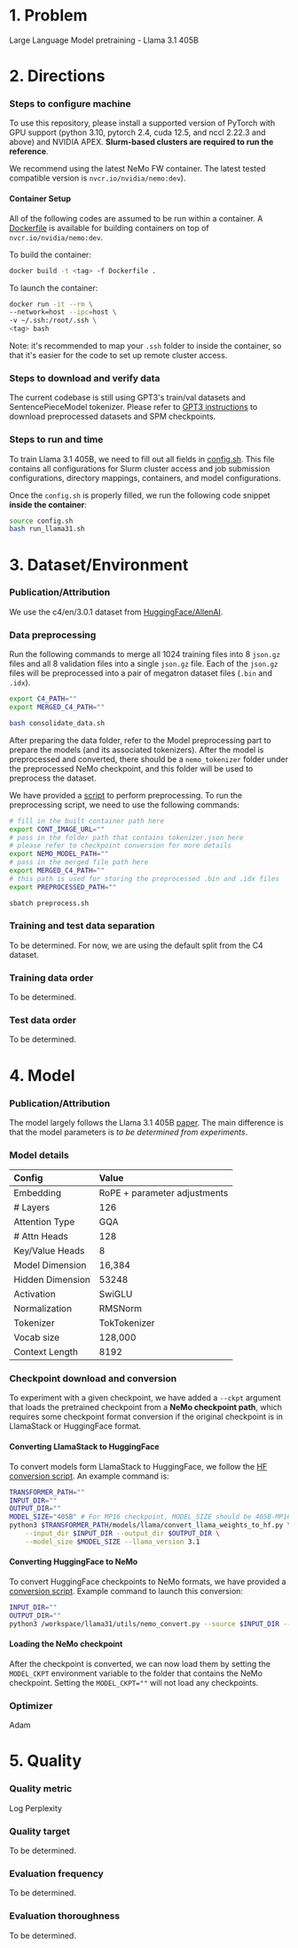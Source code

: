 # 1. Problem 

Large Language Model pretraining - Llama 3.1 405B

# 2. Directions

### Steps to configure machine

To use this repository, please install a supported version of PyTorch with GPU support (python 3.10, pytorch 2.4, cuda 12.5, and nccl 2.22.3 and above) and NVIDIA APEX. **Slurm-based clusters are required to run the reference**. 

We recommend using the latest NeMo FW container. The latest tested compatible version is `nvcr.io/nvidia/nemo:dev`).

#### Container Setup

All of the following codes are assumed to be run within a container. A [Dockerfile](./Dockerfile) is available for building containers on top of `nvcr.io/nvidia/nemo:dev`. 

To build the container: 

```bash
docker build -t <tag> -f Dockerfile .
```

To launch the container: 

```bash
docker run -it --rm \
--network=host --ipc=host \
-v ~/.ssh:/root/.ssh \
<tag> bash
```

Note: it's recommended to map your `.ssh` folder to inside the container, so that it's easier for the code to set up remote cluster access. 

### Steps to download and verify data

The current codebase is still using GPT3's train/val datasets and SentencePieceModel tokenizer. Please refer to [GPT3 instructions](https://github.com/mlcommons/training/tree/master/large_language_model/megatron-lm#preprocessed-data-download) to download preprocessed datasets and SPM checkpoints. 

### Steps to run and time

To train Llama 3.1 405B, we need to fill out all fields in [config.sh](./config.sh). This file contains all configurations for Slurm cluster access and job submission configurations, directory mappings, containers, and model configurations. 

Once the `config.sh` is properly filled, we run the following code snippet **inside the container**:

```bash
source config.sh
bash run_llama31.sh
```

# 3. Dataset/Environment
### Publication/Attribution

We use the c4/en/3.0.1 dataset from [HuggingFace/AllenAI](https://huggingface.co/datasets/allenai/c4). 

### Data preprocessing

Run the following commands to merge all 1024 training files into 8 `json.gz` files and all 8 validation files into a single `json.gz` file. Each of the `json.gz` files will be preprocessed into a pair of megatron dataset files (`.bin` and `.idx`). 

```bash
export C4_PATH=""
export MERGED_C4_PATH=""

bash consolidate_data.sh
```

After preparing the data folder, refer to the Model preprocessing part to prepare the models (and its associated tokenizers). After the model is preprocessed and converted, there should be a `nemo_tokenizer` folder under the preprocessed NeMo checkpoint, and this folder will be used to preprocess the dataset. 

We have provided a [script](./utils/preprocess.sh) to perform preprocessing. To run the preprocessing script, we need to use the following commands: 

```bash
# fill in the built container path here
export CONT_IMAGE_URL=""
# pass in the folder path that contains tokenizer.json here
# please refer to checkpoint conversion for more details
export NEMO_MODEL_PATH=""
# pass in the merged file path here
export MERGED_C4_PATH=""
# this path is used for storing the preprocessed .bin and .idx files
export PREPROCESSED_PATH=""

sbatch preprocess.sh
```

### Training and test data separation

To be determined. For now, we are using the default split from the C4 dataset. 

### Training data order

To be determined. 

### Test data order

To be determined. 

# 4. Model
### Publication/Attribution

The model largely follows the Llama 3.1 405B [paper](https://arxiv.org/abs/2407.21783). The main difference is that the model parameters is *to be determined from experiments*. 

### Model details

| Config | Value |
| :-- | :-- | 
| Embedding | RoPE + parameter adjustments |
| # Layers | 126 | 
| Attention Type | GQA |
| # Attn Heads | 128 | 
| Key/Value Heads | 8 | 
| Model Dimension | 16,384 |
| Hidden Dimension | 53248 |
| Activation | SwiGLU | 
| Normalization | RMSNorm |  
| Tokenizer | TokTokenizer |
| Vocab size | 128,000 |  
| Context Length | 8192 |


### Checkpoint download and conversion

To experiment with a given checkpoint, we have added a `--ckpt` argument that loads the pretrained checkpoint from a **NeMo checkpoint path**, which requires some checkpoint format conversion if the original checkpoint is in LlamaStack or HuggingFace format. 

#### Converting LlamaStack to HuggingFace

To convert models form LlamaStack to HuggingFace, we follow the [HF conversion script](https://github.com/huggingface/transformers/blob/main/src/transformers/models/llama/convert_llama_weights_to_hf.py). An example command is: 

```bash
TRANSFORMER_PATH=""
INPUT_DIR=""
OUTPUT_DIR=""
MODEL_SIZE="405B" # For MP16 checkpoint, MODEL_SIZE should be 405B-MP16
python3 $TRANSFORMER_PATH/models/llama/convert_llama_weights_to_hf.py \
    --input_dir $INPUT_DIR --output_dir $OUTPUT_DIR \
    --model_size $MODEL_SIZE --llama_version 3.1
```

#### Converting HuggingFace to NeMo

To convert HuggingFace checkpoints to NeMo formats, we have provided a [conversion script](./utils/nemo_convert.py). Example command to launch this conversion: 

```bash
INPUT_DIR=""
OUTPUT_DIR=""
python3 /workspace/llama31/utils/nemo_convert.py --source $INPUT_DIR --destination $OUTPUT_DIR
```

#### Loading the NeMo checkpoint

After the checkpoint is converted, we can now load them by setting the `MODEL_CKPT` environment variable to the folder that contains the NeMo checkpoint. Setting the `MODEL_CKPT=""` will not load any checkpoints. 

### Optimizer

Adam

# 5. Quality
### Quality metric

Log Perplexity

### Quality target

To be determined. 

### Evaluation frequency

To be determined. 

### Evaluation thoroughness

To be determined. 
